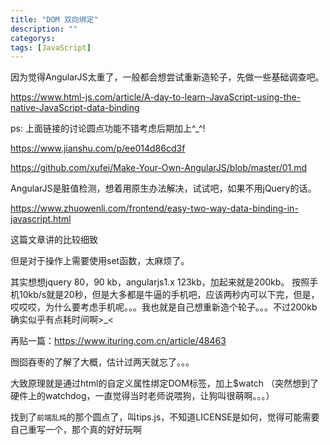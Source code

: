 ```yaml
---
title: "DOM 双向绑定"
description: ""
categorys: 
tags: [JavaScript]
---
```



因为觉得AngularJS太重了，一般都会想尝试重新造轮子，先做一些基础调查吧。

<https://www.html-js.com/article/A-day-to-learn-JavaScript-using-the-native-JavaScript-data-binding>

ps: 上面链接的讨论圆点功能不错考虑后期加上^_^!

<https://www.jianshu.com/p/ee014d86cd3f>

<https://github.com/xufei/Make-Your-Own-AngularJS/blob/master/01.md>

AngularJS是脏值检测，想着用原生办法解决，试试吧，如果不用jQuery的话。

<https://www.zhuowenli.com/frontend/easy-two-way-data-binding-in-javascript.html>

这篇文章讲的比较细致

但是对于操作上需要使用set函数，太麻烦了。

其实想想jquery 80，90 kb，angularjs1.x 123kb，加起来就是200kb。
按照手机10kb/s就是20秒，但是大多都是牛逼的手机吧，应该两秒内可以下完，但是，哎哎哎，为什么要考虑手机呢。。。我也就是自己想重新造个轮子。。。不过200kb确实似乎有点耗时间啊>_<


再贴一篇：<https://www.ituring.com.cn/article/48463>

囫囵吞枣的了解了大概，估计过两天就忘了。。。

大致原理就是通过html的自定义属性绑定DOM标签，加上$watch （突然想到了硬件上的watchdog，一直觉得当时老师说喂狗，让狗叫很萌啊。。。）

找到了`前端乱炖`的那个圆点了，叫tips.js，不知道LICENSE是如何，觉得可能需要自己重写一个，那个真的好好玩啊

